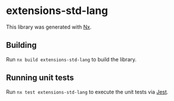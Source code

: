 <!--
SPDX-FileCopyrightText: 2023 Friedrich-Alexander-Universitat Erlangen-Nurnberg

SPDX-License-Identifier: AGPL-3.0-only
-->

# extensions-std-lang

This library was generated with [Nx](https://nx.dev).

## Building

Run `nx build extensions-std-lang` to build the library.

## Running unit tests

Run `nx test extensions-std-lang` to execute the unit tests via [Jest](https://jestjs.io).
